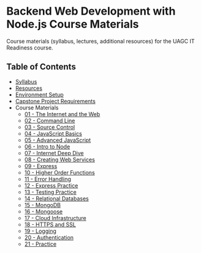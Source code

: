 # Backend Web Development with Node.js Course Materials

Course materials (syllabus, lectures, additional resources) for the UAGC IT Readiness course.

## Table of Contents

<!-- - [Lecture and Homework Schedule](schedule.md) -->
<!-- - [Course Google Calendar](https://calendar.google.com/calendar?cid=aGcxam40dGlsbWcyaGU5aDB1YjFiMnBoZDBAZ3JvdXAuY2FsZW5kYXIuZ29vZ2xlLmNvbQ) -->
- [Syllabus](syllabus.md)
- [Resources](resources.md)
- [Environment Setup](environment.md)
- [Capstone Project Requirements](finalproject.md)
- Course Materials
  - [01 - The Internet and the Web](/lectures/01-the-internet-and-the-web/README.md)
  - [02 - Command Line](/lectures/02-command-line/README.md)
  - [03 - Source Control](/lectures/03-source-control/README.md)
  - [04 - JavaScript Basics](/lectures/04-javascript-basics/README.md)
  - [05 - Advanced JavaScript](/lectures/05-advanced-javascript/README.md)
  - [06 - Intro to Node](/lectures/06-intro-to-node/README.md)
  - [07 - Internet Deep Dive](/lectures/07-internet-deep-dive/README.md)
  - [08 - Creating Web Services](/lectures/08-creating-web-services/README.md)
  - [09 - Express](/lectures/09-express/README.md)
  - [10 - Higher Order Functions](/lectures/10-higher-order-functions/README.md)
  - [11 - Error Handling](/lectures/11-error-handling/README.md)
  - [12 - Express Practice](/lectures/12-express-practice/README.md)
  - [13 - Testing Practice](/lectures/13-testing-practice/README.md)
  - [14 - Relational Databases](/lectures/14-relational-databases/README.md)
  - [15 - MongoDB](/lectures/15-mongodb/README.md)
  - [16 - Mongoose](/lectures/16-mongoose/README.md)
  - [17 - Cloud Infrastructure](/lectures/17-cloud-infrastructure/README.md)
  - [18 - HTTPS and SSL](lectures/18-http-and-ssl/README.md)
  - [19 - Logging](lectures/19-logging/README.md)
  - [20 - Authentication](lectures/20-authentication/README.md)
  - [21 - Practice](lectures/21-practice/README.md)
